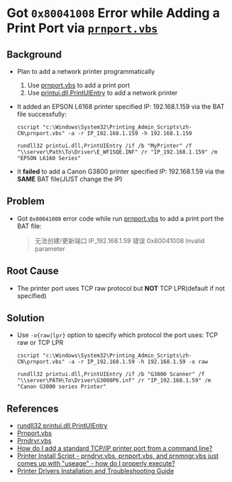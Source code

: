 # Got `0x80041008` Error while Adding a Print Port via [`prnport.vbs`](https://docs.microsoft.com/en-us/previous-versions/windows/it-pro/windows-server-2008-R2-and-2008/cc754352(v=ws.10))

## Background
* Plan to add a network printer programmatically
  1. Use [prnport.vbs](https://docs.microsoft.com/en-us/previous-versions/windows/it-pro/windows-server-2008-R2-and-2008/cc754352(v=ws.10)) to add a print port
  2. Use [printui.dll,PrintUIEntry](https://docs.microsoft.com/en-us/windows-server/administration/windows-commands/rundll32-printui) to add a network printer
* It added an EPSON L6168 printer specified IP: 192.168.1.159 via the BAT file successfully:

      cscript "c:\Windows\System32\Printing_Admin_Scripts\zh-CN\prnport.vbs" -a -r IP_192.168.1.159 -h 192.168.1.159

      rundll32 printui.dll,PrintUIEntry /if /b "MyPrinter" /f "\\server\Path\To\Driver\E_WF1SQE.INF" /r "IP_192.168.1.159" /m "EPSON L6160 Series"

* It **failed** to add a Canon G3800 printer specified IP: 192.168.1.59 via the **SAME** BAT file(JUST change the IP)

## Problem
* Got `0x80041008` error code while run [prnport.vbs](https://docs.microsoft.com/en-us/previous-versions/windows/it-pro/windows-server-2008-R2-and-2008/cc754352(v=ws.10)) to add a print port the BAT file:
  > 无法创建/更新端口 IP_192.168.1.59 错误 0x80041008 Invalid parameter

## Root Cause
* The printer port uses TCP raw protocol but **NOT** TCP LPR(default if not specified)

## Solution
* Use `-o{raw|lpr}` option to specify which protocol the port uses: TCP raw or TCP LPR

      cscript "c:\Windows\System32\Printing_Admin_Scripts\zh-CN\prnport.vbs" -a -r IP_192.168.1.59 -h 192.168.1.59 -o raw

      rundll32 printui.dll,PrintUIEntry /if /b "G3800 Scanner" /f "\\server\PATH\To\Driver\G3000P6.inf" /r "IP_192.168.1.59" /m "Canon G3000 series Printer"

## References
* [rundll32 printui.dll,PrintUIEntry](https://docs.microsoft.com/en-us/windows-server/administration/windows-commands/rundll32-printui)
* [Prnport.vbs](https://docs.microsoft.com/en-us/previous-versions/windows/it-pro/windows-server-2008-R2-and-2008/cc754352(v=ws.10))
* [Prndrvr.vbs](https://docs.microsoft.com/en-us/previous-versions/windows/it-pro/windows-server-2012-R2-and-2012/cc754632(v=ws.11))
* [How do I add a standard TCP/IP printer port from a command line?](https://superuser.com/questions/61659/how-do-i-add-a-standard-tcp-ip-printer-port-from-a-command-line/235405)
* [Printer Install Script - prndrvr.vbs, prnport.vbs, and prnmngr.vbs just comes up with "useage" - how do I properly execute?](https://social.technet.microsoft.com/Forums/windows/en-US/aabb9a4a-6e02-49b3-8af5-aeb7c43f1ed3/printer-install-script-prndrvrvbs-prnportvbs-and-prnmngrvbs-just-comes-up-with)
* [Printer Drivers Installation and Troubleshooting Guide](https://dennisspan.com/printer-drivers-installation-and-troubleshooting-guide/)
